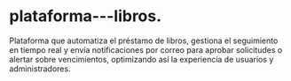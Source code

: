 # plataforma---libros.
Plataforma que automatiza el préstamo de libros, gestiona el seguimiento en tiempo real y envía notificaciones por correo para aprobar solicitudes o alertar sobre vencimientos, optimizando así la experiencia de usuarios y administradores.
